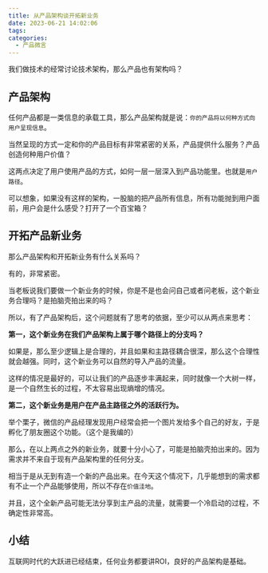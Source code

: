```yaml
---
title: 从产品架构谈开拓新业务
date: 2023-06-21 14:02:06
tags: 
categories:
  - 产品微言
---
```


我们做技术的经常讨论技术架构，那么产品也有架构吗？

<!--more-->

## 产品架构

任何产品都是一类信息的承载工具，那么产品架构就是说：`你的产品将以何种方式向用户呈现信息`。

当然呈现的方式一定和你的产品目标有非常紧密的关系，产品提供什么服务？产品创造何种用户价值？

这两点决定了用户使用产品的方式，如何一层一层深入到产品功能里。也就是`用户路径`。

可以想象，如果没有这样的架构，一股脑的把产品所有信息，所有功能抛到用户面前，用户会是什么感受？打开了一个百宝箱？

## 开拓产品新业务

那么产品架构和开拓新业务有什么关系吗？

有的，非常紧密。

当老板说我们要做一个新业务的时候，你是不是也会问自己或者问老板，这个新业务合理吗？是拍脑壳拍出来的吗？

所以，有了产品架构后，这个问题就有了思考的依据，至少可以从两点来思考：

**第一，这个新业务在我们产品架构上属于哪个路径上的分支吗？**

如果是，那么至少逻辑上是合理的，并且如果和主路径耦合很深，那么这个合理性就会越强。同时，这个新业务可以自然的导入产品的流量。

这样的情况是最好的，可以让我们的产品逐步丰满起来，同时就像一个大树一样，是一个自然生长的过程，不太容易出现熵增的情况。

**第二，这个新业务是用户在产品主路径之外的活跃行为。**

举个栗子，微信的产品经理发现用户经常会把一个图片发给多个自己的好友，于是孵化了朋友圈这个功能。（这个是我编的）

那么，在以上两点之外的新业务，就要十分小心了，可能是拍脑壳拍出来的。因为需求并不来自于现有产品架构里的任何分支。

相当于是从无到有造一个新的产品出来。在今天这个情况下，几乎能想到的需求都有不止一个产品能够使用，所以不存在`价值洼地`。

并且，这个全新产品可能无法分享到主产品的流量，就需要一个冷启动的过程，不确定性非常高。

## 小结

互联网时代的大跃进已经结束，任何业务都要讲ROI，良好的产品架构是基础。
